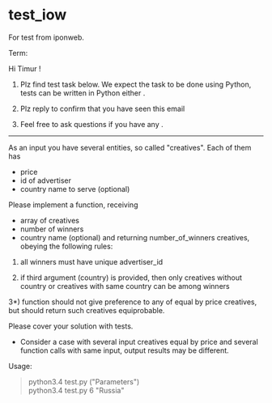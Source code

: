 # test_iow
For test from iponweb.

Term:

Hi Timur  !

1) Plz find test task below.  We expect the task to be done using Python, tests can be written in Python either .

2) Plz reply to confirm that you have seen this email

3) Feel free to ask questions if you have any .

*******************************************************************************************

As an input you have several entities, so called "creatives". Each of them has
   - price
   - id of advertiser
   - country name to serve (optional)

Please implement a function, receiving
   - array of creatives
   - number of winners
   - country name (optional)
and returning number_of_winners creatives, obeying the following rules:

1) all winners must have unique advertiser_id

2) if third argument (country) is provided, then only creatives without country or creatives with same country can be among winners

3*) function should not give preference to any of equal by price creatives, but should return such creatives equiprobable.

Please cover your solution with tests.

* Consider a case with several input creatives equal by price and several function calls with same input, output results may be different.




Usage:
> python3.4 test.py ("Parameters")	           	
> python3.4 test.py 6 "Russia"
